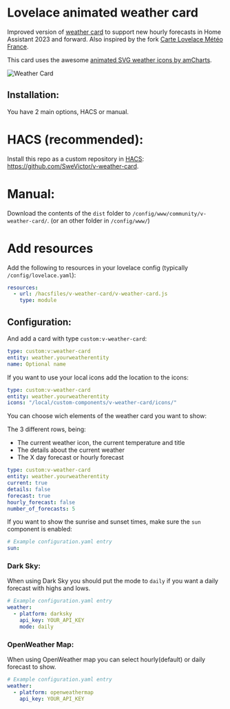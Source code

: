 # Lovelace animated weather card

Improved version of [weather card](https://github.com/bramkragten/weather-card) to support new hourly forecasts in Home Assistant 2023 and forward. Also inspired by the fork [Carte Lovelace Météo France](https://github.com/hacf-fr/lovelace-meteofrance-weather-card).

This card uses the awesome [animated SVG weather icons by amCharts](https://www.amcharts.com/free-animated-svg-weather-icons/).

![Weather Card](https://github.com/bramkragten/custom-ui/blob/master/weather-card/weather-card.gif?raw=true)

## Installation:

You have 2 main options, HACS or manual.

# HACS (recommended):

Install this repo as a custom repository in [HACS](https://hacs.xyz/): https://github.com/SweVictor/v-weather-card.

# Manual:

Download the contents of the `dist` folder to `/config/www/community/v-weather-card/`. (or an other folder in `/config/www/`)

# Add resources

Add the following to resources in your lovelace config (typically `/config/lovelace.yaml`):

```yaml
resources:
  - url: /hacsfiles/v-weather-card/v-weather-card.js
    type: module
```

## Configuration:

And add a card with type `custom:v-weather-card`:

```yaml
type: custom:v:weather-card
entity: weather.yourweatherentity
name: Optional name
```

If you want to use your local icons add the location to the icons:

```yaml
type: custom:v-weather-card
entity: weather.yourweatherentity
icons: "/local/custom-components/v-weather-card/icons/"
```

You can choose wich elements of the weather card you want to show:

The 3 different rows, being:

- The current weather icon, the current temperature and title
- The details about the current weather
- The X day forecast or hourly forecast

```yaml
type: custom:v-weather-card
entity: weather.yourweatherentity
current: true
details: false
forecast: true
hourly_forecast: false
number_of_forecasts: 5
```

If you want to show the sunrise and sunset times, make sure the `sun` component is enabled:

```yaml
# Example configuration.yaml entry
sun:
```

### Dark Sky:

When using Dark Sky you should put the mode to `daily` if you want a daily forecast with highs and lows.

```yaml
# Example configuration.yaml entry
weather:
  - platform: darksky
    api_key: YOUR_API_KEY
    mode: daily
```

### OpenWeather Map:

When using OpenWeather map you can select hourly(default) or daily forecast to show.

```yaml
# Example configuration.yaml entry
weather:
  - platform: openweathermap
    api_key: YOUR_API_KEY
```
